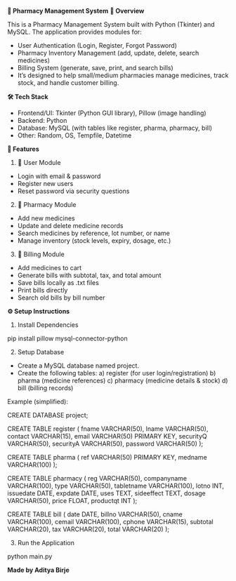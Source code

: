 **💊 Pharmacy Management System**
**📌 Overview**

This is a Pharmacy Management System built with Python (Tkinter) and MySQL.
The application provides modules for:

- User Authentication (Login, Register, Forgot Password)
- Pharmacy Inventory Management (add, update, delete, search medicines)
- Billing System (generate, save, print, and search bills)
- It’s designed to help small/medium pharmacies manage medicines, track stock, and handle customer billing.

**🛠️ Tech Stack**

- Frontend/UI: Tkinter (Python GUI library), Pillow (image handling)
- Backend: Python
- Database: MySQL (with tables like register, pharma, pharmacy, bill)
- Other: Random, OS, Tempfile, Datetime

**🚀 Features**
1. 🔑 User Module
- Login with email & password
- Register new users
- Reset password via security questions

2. 💊 Pharmacy Module
- Add new medicines
- Update and delete medicine records
- Search medicines by reference, lot number, or name
- Manage inventory (stock levels, expiry, dosage, etc.)

3. 🧾 Billing Module

- Add medicines to cart
- Generate bills with subtotal, tax, and total amount
- Save bills locally as .txt files
- Print bills directly
- Search old bills by bill number

**⚙️ Setup Instructions**

1. Install Dependencies

pip install pillow mysql-connector-python


2. Setup Database

- Create a MySQL database named project.
- Create the following tables:
  a) register (for user login/registration)
  b) pharma (medicine references)
  c) pharmacy (medicine details & stock)
  d) bill (billing records)

Example (simplified):

CREATE DATABASE project;

CREATE TABLE register (
    fname VARCHAR(50),
    lname VARCHAR(50),
    contact VARCHAR(15),
    email VARCHAR(50) PRIMARY KEY,
    securityQ VARCHAR(50),
    securityA VARCHAR(50),
    password VARCHAR(50)
);

CREATE TABLE pharma (
    ref VARCHAR(50) PRIMARY KEY,
    medname VARCHAR(100)
);

CREATE TABLE pharmacy (
    reg VARCHAR(50),
    companyname VARCHAR(100),
    type VARCHAR(50),
    tabletname VARCHAR(100),
    lotno INT,
    issuedate DATE,
    expdate DATE,
    uses TEXT,
    sideeffect TEXT,
    dosage VARCHAR(50),
    price FLOAT,
    productqt INT
);

CREATE TABLE bill (
    date DATE,
    billno VARCHAR(50),
    cname VARCHAR(100),
    cemail VARCHAR(100),
    cphone VARCHAR(15),
    subtotal VARCHAR(20),
    tax VARCHAR(20),
    total VARCHAR(20)
);


3. Run the Application

python main.py


**Made by Aditya Birje**
